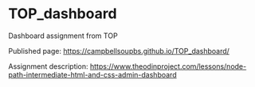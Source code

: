 # TOP_dashboard
Dashboard assignment from TOP


Published page:  https://campbellsoupbs.github.io/TOP_dashboard/


Assignment description: https://www.theodinproject.com/lessons/node-path-intermediate-html-and-css-admin-dashboard
